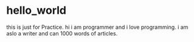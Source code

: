 # hello_world
this is just for Practice.
hi 
i am programmer and i love programming. i am aslo a writer and can 1000 words of articles.
